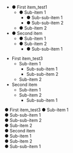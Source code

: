 <!-- - National Scholarship of Graduate Student, 2024.

- First-prize Scholarship of CUMT, 2024.

- First-prize Scholarship of CUMT, 2023.

- Freshman Scholarship of CUMT, 2022.

- Excellent Graduation Project of Jiangsu Province, 2022.

- First-prize Enterprise Scholarship of CUMT, 2020.

- First-prize Scholarship of CUMT, 2019. -->

<ul>
  <li>● First item_test1
    <ul>
      <li>● Sub-item 1
        <ul>
          <li>● Sub-sub-item 1</li>
          <li>● Sub-sub-item 2</li>
        </ul>
      </li>
      <li>● Sub-item 2</li>
    </ul>
  </li>
  <li>● Second item
    <ul>
      <li>● Sub-item 1</li>
      <li>● Sub-item 2
        <ul>
          <li>● Sub-sub-item 1</li>
        </ul>
      </li>
    </ul>
  </li>
</ul>



- First item_test3
  - Sub-item 1  
    - Sub-sub-item 1  
    - Sub-sub-item 2  
  - Sub-item 2  
- Second item  
  - Sub-item 1  
  - Sub-item 2  
    - Sub-sub-item 1  



● First item_test3 
  ● Sub-item 1  
    ● Sub-sub-item 1  
    ● Sub-sub-item 2  
  ● Sub-item 2  
● Second item  
  ● Sub-item 1  
  ● Sub-item 2  
    ● Sub-sub-item 1      